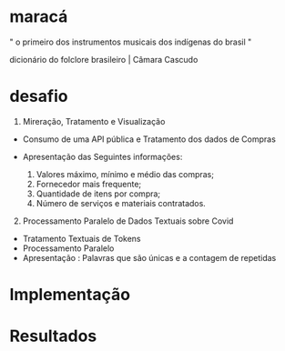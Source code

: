 # maracá

" o primeiro dos instrumentos musicais dos indígenas do brasil "  

dicionário do folclore brasileiro | Câmara Cascudo

# desafio

1) Mireração, Tratamento e Visualização

- Consumo de uma API pública e Tratamento dos dados de Compras  
- Apresentação das Seguintes informações:

    1. Valores máximo, mínimo e médio das compras;
    2. Fornecedor mais frequente;
    3. Quantidade de itens por compra;
    4. Número de serviços e materiais contratados.

2) Processamento Paralelo de Dados Textuais sobre Covid
- Tratamento Textuais de Tokens
- Processamento Paralelo 
- Apresentação : Palavras que são únicas e a contagem de repetidas

# Implementação

# Resultados
